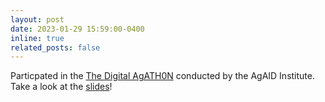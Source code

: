 ```yaml
---
layout: post
date: 2023-01-29 15:59:00-0400
inline: true
related_posts: false
---
```


Particpated in the [The Digital AgATH0N](https://agaid.org/digital-agath0n-2023/) conducted by the AgAID Institute. Take a look at the [slides](https://docs.google.com/presentation/d/1dIBuDGV2tajM4WV7jrm7dFCcI62_24Jl/edit?usp=sharing&ouid=117497214555642204812&rtpof=true&sd=true)!


